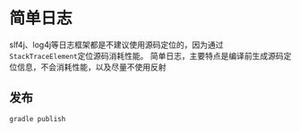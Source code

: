 # 简单日志
slf4j、log4j等日志框架都是不建议使用源码定位的，因为通过`StackTraceElement`定位源码消耗性能。
简单日志，主要特点是编译前生成源码定位信息，不会消耗性能，以及尽量不使用反射

## 发布
```
gradle publish
```

